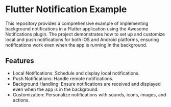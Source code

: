 # Flutter Notification Example

This repository provides a comprehensive example of implementing background notifications in a Flutter application using the Awesome Notifications plugin. The project demonstrates how to set up and customize local and push notifications for both iOS and Android platforms, ensuring notifications work even when the app is running in the background.


## Features
- Local Notifications: Schedule and display local notifications.
- Push Notifications: Handle remote notifications.
- Background Handling: Ensure notifications are received and displayed even when the app is in the background.
- Customization: Personalize notifications with sounds, icons, images, and actions.



